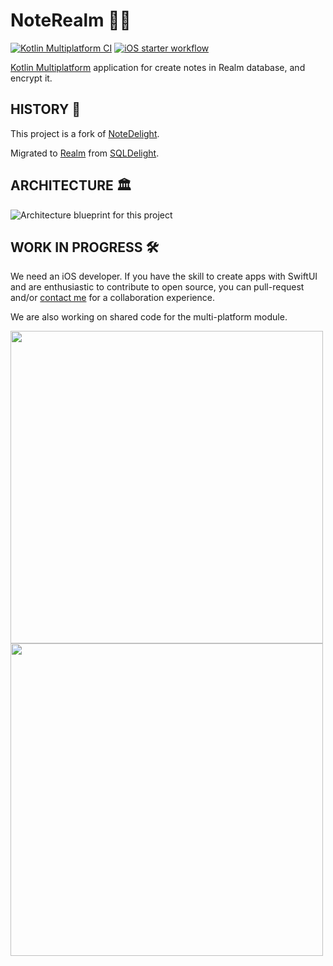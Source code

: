# NoteRealm 📝🔐
[![Kotlin Multiplatform CI](https://github.com/softartdev/NoteRealm/actions/workflows/kmp.yml/badge.svg)](https://github.com/softartdev/NoteRealm/actions/workflows/kmp.yml)
[![iOS starter workflow](https://github.com/softartdev/NoteRealm/actions/workflows/ios.yml/badge.svg)](https://github.com/softartdev/NoteRealm/actions/workflows/ios.yml)

[Kotlin Multiplatform](https://kotlinlang.org/lp/mobile/) application for create notes in Realm database, and encrypt it.

## HISTORY 📜

This project is a fork of [NoteDelight](https://github.com/softartdev/NoteDelight).

Migrated to [Realm](https://github.com/realm/realm-kotlin) from [SQLDelight](https://github.com/cashapp/sqldelight).

## ARCHITECTURE 🏛
![Architecture blueprint for this project](architecture.png)

## WORK IN PROGRESS 🛠
We need an iOS developer. If you have the skill to create apps with SwiftUI and are enthusiastic to contribute to open source, you can pull-request and/or [contact me](https://t.me/Archi_bald) for a collaboration experience.

We are also working on shared code for the multi-platform module.

<img src="https://github.com/softartdev/NoteRealm/raw/master/demo_android.gif" height="500" />    <img src="https://github.com/softartdev/NoteRealm/raw/master/demo_ios.gif" height="500" />
